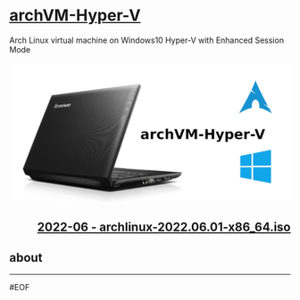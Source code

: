 # [archVM-Hyper-V](#archvm-hyper-v)
Arch Linux virtual machine on Windows10 Hyper-V with Enhanced Session Mode

[<p align="left"><img src="images/archVM-Hyper-V_k247tEK.png" alt="archVM-Hyper-V" width="800" /></p>](2022-06)

## <p align="right ">[2022-06 - archlinux-2022.06.01-x86_64.iso](2022-06/)</p>

## about

---

#EOF